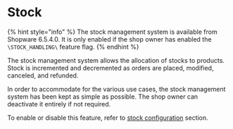 # Stock

{% hint style="info" %}
The stock management system is available from Shopware 6.5.4.0. It is only enabled if the shop owner has enabled the `\STOCK_HANDLING\` feature flag.
{% endhint %}

The stock management system allows the allocation of stocks to products. Stock is incremented and decremented as orders are placed, modified, canceled, and refunded.

In order to accommodate for the various use cases, the stock management system has been kept as simple as possible. The shop owner can deactivate it entirely if not required.

To enable or disable this feature, refer to [stock configuration](../../../../../guides/hosting/configurations/shopware/stock.md) section.
